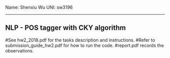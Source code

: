 Name: Shenxiu Wu
UNI: sw3196 


---------------------------------------------------------
NLP - POS tagger with CKY algorithm
---------------------------------------------------------

#See hw2_2018.pdf for the tasks description and instructions.
#Refer to submission_guide_hw2.pdf for how to run the code.
#report.pdf records the observations.



